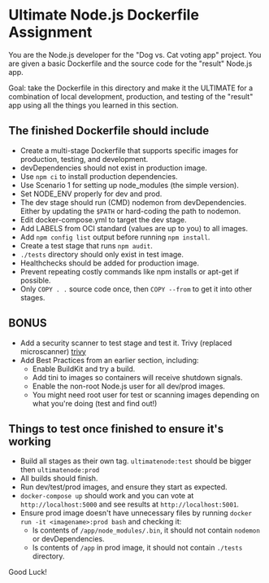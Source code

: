 # Ultimate Node.js Dockerfile Assignment

You are the Node.js developer for the "Dog vs. Cat voting app" project. You are given a basic Dockerfile and the source code for the "result" Node.js app.

Goal: take the Dockerfile in this directory and make it the ULTIMATE for a combination of local development, production, and testing of the "result" app using all the things you learned in this section.

## The finished Dockerfile should include

* Create a multi-stage Dockerfile that supports specific images for production, testing, and development.
* devDependencies should not exist in production image.
* Use `npm ci` to install production dependencies.
* Use Scenario 1 for setting up node_modules (the simple version).
* Set NODE_ENV properly for dev and prod.
* The dev stage should run (CMD) nodemon from devDependencies. Either by updating the `$PATH` or hard-coding the path to nodemon.
* Edit docker-compose.yml to target the dev stage.
* Add LABELS from OCI standard (values are up to you) to all images.
* Add `npm config list` output before running `npm install`.
* Create a test stage that runs `npm audit`.
* `./tests` directory should only exist in test image.
* Healthchecks should be added for production image.
* Prevent repeating costly commands like npm installs or apt-get if possible.
* Only `COPY . .` source code once, then `COPY --from` to get it into other stages.

## BONUS

* Add a security scanner to test stage and test it. Trivy (replaced microscanner) [trivy](https://github.com/aquasecurity/trivy)
* Add Best Practices from an earlier section, including:
  * Enable BuildKit and try a build.
  * Add tini to images so containers will receive shutdown signals.
  * Enable the non-root Node.js user for all dev/prod images.
  * You might need root user for test or scanning images depending on what you're doing (test and find out!)

## Things to test once finished to ensure it's working

* Build all stages as their own tag. `ultimatenode:test` should be bigger then `ultimatenode:prod`
* All builds should finish.
* Run dev/test/prod images, and ensure they start as expected.
* `docker-compose up` should work and you can vote at `http://localhost:5000` and see results at `http://localhost:5001`.
* Ensure prod image doesn't have unnecessary files by running
`docker run -it <imagename>:prod bash` and checking it:
  * ls contents of `/app/node_modules/.bin`, it should not contain `nodemon` or devDependencies.
  * ls contents of `/app` in prod image, it should not contain `./tests` directory.

Good Luck!
